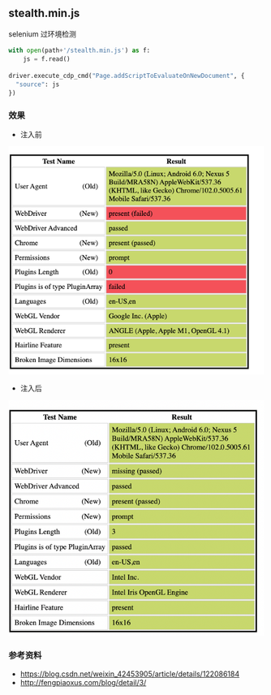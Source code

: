 ## stealth.min.js

selenium 过环境检测

```python
with open(path+'/stealth.min.js') as f:
    js = f.read()

driver.execute_cdp_cmd("Page.addScriptToEvaluateOnNewDocument", {
  "source": js 
})
```

### 效果

- 注入前

![](./img/previous.png)

- 注入后

![](./img/after.png)

### 参考资料

- https://blog.csdn.net/weixin_42453905/article/details/122086184
- http://fengpiaoxus.com/blog/detail/3/
